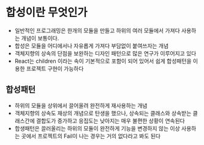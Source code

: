 # 합성이란 무엇인가

- 일반적인 프로그래밍은 한개의 모듈을 만들고 하위의 여러 모듈에서 가져다 사용하는 개념이 보통이다.
- 합성은 모듈을 어디에서나 자유롭게 가져다 부담없이 붙여쓰자는 개념
- 객체지향의 상속의 단점을 보완하는 디자인 패턴으로 많은 연구가 이루어지고 있다
- React는 children 이라는 속이 기본적으로 포함이 되어 있어서 쉽게 합성패턴을 이용한 프로젝트 구현이 가능하다

## 합성패턴

- 하위의 모듈을 상위에서 끌어올려 완전하게 재사용하는 개념
- 객체지향의 상속도 재상의 개념으로 탄생을 했으나, 상속되는 클래스와 상속받는 클래스간에 결합도가 증가하고 응집도는 낮아지는 매우 불편한 상황이 연속된다
- 합생패턴은 끌러올리는 하위의 모듈이 완전하게 기능을 변경하지 않는 이상 사용하는 곳에서 프로젝트의 Fail이 나는 경우는 거의 없다라고 봐도 된다
